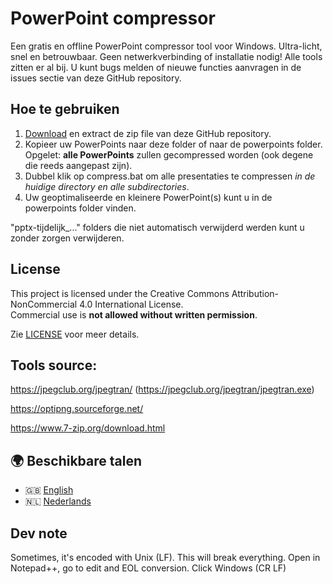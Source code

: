 # PowerPoint compressor

Een gratis en offline PowerPoint compressor tool voor Windows. Ultra-licht, snel en betrouwbaar. Geen netwerkverbinding of installatie nodig! Alle tools zitten er al bij. U kunt bugs melden of nieuwe functies aanvragen in de issues sectie van deze GitHub repository.

## Hoe te gebruiken

1. [Download](https://github.com/arthur-adriansens/compressPowerPoints/archive/refs/heads/master.zip) en extract de zip file van deze GitHub repository.
2. Kopieer uw PowerPoints naar deze folder of naar de powerpoints folder. Opgelet: **alle PowerPoints** zullen gecompressed worden (ook degene die reeds aangepast zijn).
3. Dubbel klik op compress.bat om alle presentaties te compressen _in de huidige directory en alle subdirectories_.
4. Uw geoptimaliseerde en kleinere PowerPoint(s) kunt u in de powerpoints folder vinden.

"pptx-tijdelijk\_..." folders die niet automatisch verwijderd werden kunt u zonder zorgen verwijderen.

## License

This project is licensed under the Creative Commons Attribution-NonCommercial 4.0 International License.  
Commercial use is **not allowed without written permission**.

Zie [LICENSE](./LICENSE) voor meer details.

## Tools source:

https://jpegclub.org/jpegtran/ (https://jpegclub.org/jpegtran/jpegtran.exe)

https://optipng.sourceforge.net/

https://www.7-zip.org/download.html

## 🌍 Beschikbare talen

-   🇬🇧 [English](README_EN.md)
-   🇳🇱 [Nederlands](README.md)

## Dev note

Sometimes, it's encoded with Unix (LF). This will break everything. Open in Notepad++, go to edit and EOL conversion. Click Windows (CR LF)
